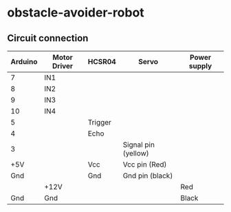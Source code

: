 # obstacle-avoider-robot

## Circuit connection

| Arduino | Motor Driver | HCSR04 | Servo | Power supply |
| --- | --- | --- | --- | --- |
| 7 | IN1 |  |  |  |
| 8 | IN2 |  |  |  |
| 9 | IN3 |  |  |  |
| 10 | IN4 |  |  |  |
| 5 |  | Trigger |  |  |
| 4 |  | Echo |  |  |
| 3 |  |  | Signal pin (yellow) |  |
| +5V |  | Vcc | Vcc pin (Red) |  |
| Gnd |  | Gnd | Gnd pin (black) |  |
|  | +12V |  |  | Red |
| Gnd | Gnd |  |  | Black |